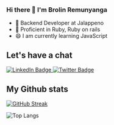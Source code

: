 ### Hi there 👋 I'm Brolin Remunyanga

- 🔭 Backend Developer at Jalappeno
- 🚀 Proficient in Ruby, Ruby on rails
- 😄 I am currently learning JavaScript

## Let's have a chat
<div id="badges">
  <a href="https://zw.linkedin.com/in/brolin-remunyanga">
    <img src="https://img.shields.io/badge/LinkedIn-blue?style=for-the-badge&logo=linkedin&logoColor=white" alt="LinkedIn Badge"/>
  </a>
  <a href="https://twitter.com/bremunyanga">
    <img src="https://img.shields.io/badge/Twitter-blue?style=for-the-badge&logo=twitter&logoColor=white" alt="Twitter Badge"/>
  </a>
</div>

## My Github stats
[![GitHub Streak](https://streak-stats.demolab.com?user=brolin-remunyanga&theme=github-dark&hide_border=true&border_radius=5&date_format=j%20M%5B%20Y%5D&mode=weekly&exclude_days=Sun%2CSat)](https://git.io/streak-stats)

![Top Langs](https://github-readme-stats.vercel.app/api/top-langs/?username=brolinr&theme=tokyonight)

